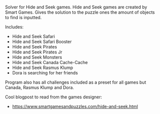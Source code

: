 Solver for Hide and Seek games.
Hide and Seek games are created by Smart Games.
Gives the solution to the puzzle ones the amount of objects to find is inputted.

Includes:
- Hide and Seek Safari
- Hide and Seek Safari Booster
- Hide and Seek Pirates
- Hide and Seek Pirates Jr
- Hide and Seek Monsters
- Hide and Seek Canada Cache-Cache
- Hide and Seek Rasmus Klump
- Dora is searching for her friends

Program also has all challenges included as a preset for all games but Canada, Rasmus Klump and Dora.

Cool blogpost to read from the games designer:
- https://www.smartgamesandpuzzles.com/hide-and-seek.html